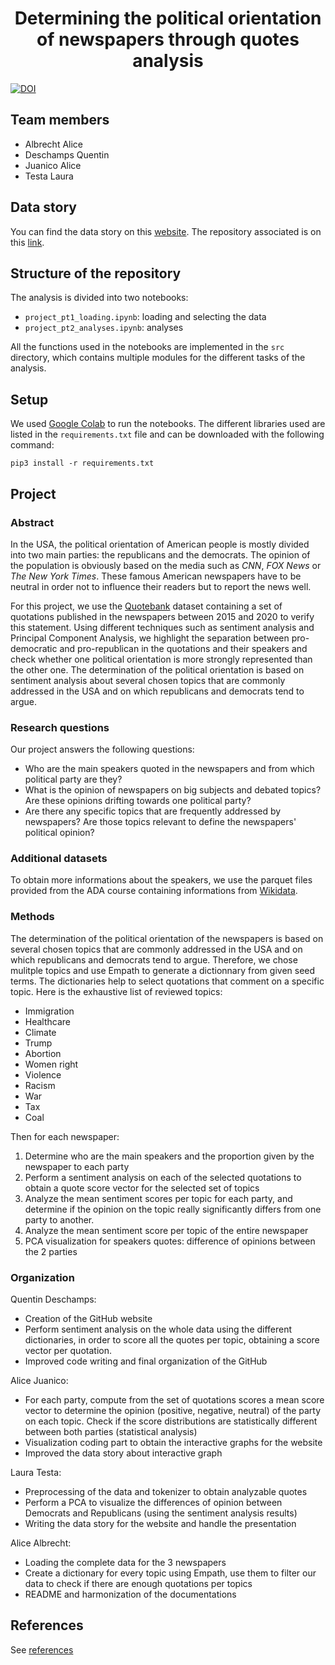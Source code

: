 <h1 align="center">
Determining the political orientation of newspapers through quotes analysis
</h1>

[![DOI](https://zenodo.org/badge/DOI/10.5281/zenodo.4277311.svg)](https://doi.org/10.5281/zenodo.4277311)

## Team members

- Albrecht Alice
- Deschamps Quentin
- Juanico Alice
- Testa Laura

## Data story

You can find the data story on this [website](https://quentin18.github.io/newspapers/).
The repository associated is on this [link](https://github.com/Quentin18/newspapers).

## Structure of the repository

The analysis is divided into two notebooks:

- `project_pt1_loading.ipynb`: loading and selecting the data
- `project_pt2_analyses.ipynb`: analyses

All the functions used in the notebooks are implemented in the `src` directory,
which contains multiple modules for the different tasks of the analysis.

## Setup

We used [Google Colab](https://research.google.com/colaboratory/) to run the
notebooks. The different libraries used are listed in the `requirements.txt`
file and can be downloaded with the following command:
```
pip3 install -r requirements.txt
```

## Project

### Abstract

In the USA, the political orientation of American people is mostly divided into two main parties: the republicans and the democrats. The opinion of the population is obviously based on the media such as *CNN*, *FOX News* or *The New York Times*. These famous American newspapers have to be neutral in order not to influence their readers but to report the news well.

For this project, we use the [Quotebank](https://doi.org/10.5281/zenodo.4277311) dataset containing a set of quotations published in the newspapers between 2015 and 2020 to verify this statement. Using different techniques such as sentiment analysis and Principal Component Analysis, we highlight the separation between pro-democratic and pro-republican in the quotations and their speakers and check whether one political orientation is more strongly represented than the other one. The determination of the political orientation is based on sentiment analysis about several chosen topics that are commonly addressed in the USA and on which republicans and democrats tend to argue.

### Research questions

Our project answers the following questions:
- Who are the main speakers quoted in the newspapers and from which political party are they?
- What is the opinion of newspapers on big subjects and debated topics? Are these opinions drifting towards one political party?
- Are there any specific topics that are frequently addressed by newspapers? Are those topics relevant to define the newspapers' political opinion?

### Additional datasets

To obtain more informations about the speakers, we use the parquet files provided from the ADA course containing informations from [Wikidata](https://www.wikidata.org/wiki/Wikidata:Main_Page).

### Methods

The determination of the political orientation of the newspapers is based on several chosen topics that are commonly addressed in the USA and on which republicans and democrats tend to argue. Therefore, we chose mulitple topics and use Empath to generate a dictionnary from given seed terms. The dictionaries help to select quotations that comment on a specific topic. Here is the exhaustive list of reviewed topics:
- Immigration
- Healthcare
- Climate
- Trump
- Abortion
- Women right
- Violence
- Racism
- War
- Tax
- Coal

Then for each newspaper:
1. Determine who are the main speakers and the proportion given by the newspaper to each party
2. Perform a sentiment analysis on each of the selected quotations to obtain a quote score vector for the selected set of topics
3. Analyze the mean sentiment scores per topic for each party, and determine if the opinion on the topic really significantly differs from one party to another.
4. Analyze the mean sentiment score per topic of the entire newspaper
5. PCA visualization for speakers quotes: difference of opinions between the 2 parties

### Organization

Quentin Deschamps:
- Creation of the GitHub website
- Perform sentiment analysis on the whole data using the different dictionaries, in order to score all the quotes per topic, obtaining a score vector per quotation.
- Improved code writing and final organization of the GitHub

Alice Juanico:
- For each party, compute from the set of quotations scores a mean score vector to determine the opinion (positive, negative, neutral) of the party on each topic. Check if the score distributions are statistically different between both parties (statistical analysis)
- Visualization coding part to obtain the interactive graphs for the website
- Improved the data story about interactive graph

Laura Testa:
- Preprocessing of the data and tokenizer to obtain analyzable quotes
- Perform a PCA to visualize the differences of opinion between Democrats and Republicans (using the sentiment analysis results)
- Writing the data story for the website and handle the presentation

Alice Albrecht:
- Loading the complete data for the 3 newspapers
- Create a dictionary for every topic using Empath, use them to filter our data to check if there are enough quotations per topics
- README and harmonization of the documentations

## References

See [references](references.md)
